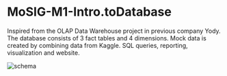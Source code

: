 # MoSIG-M1-Intro.toDatabase
Inspired from the OLAP Data Warehouse project in previous company Yody. The database consists of 3 fact tables and 4 dimensions. Mock data is created by combining data from Kaggle. SQL queries, reporting, visualization and website.


![schema](https://user-images.githubusercontent.com/35423503/231452299-77083171-899e-49a8-87bb-e7dd29f89ae1.png)
